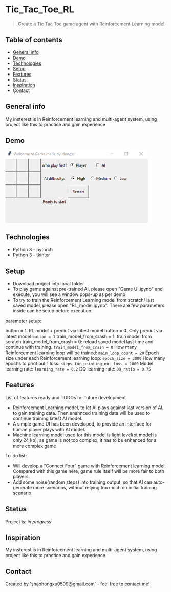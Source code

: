 # Tic_Tac_Toe_RL
> Create a Tic Tac Toe game agent with Reinforcement Learning model

## Table of contents
* [General info](#general-info)
* [Demo](#demo)
* [Technologies](#technologies)
* [Setup](#setup)
* [Features](#features)
* [Status](#status)
* [Inspiration](#inspiration)
* [Contact](#contact)

## General info
My insterest is in Reinforcement learning and multi-agent system, using project like this to practice and gain experience.

## Demo
![Example Demo](img/AI.gif)

## Technologies
* Python 3 - pytorch
* Python 3 - tkinter

## Setup
* Download project into local folder
* To play game against pre-trained AI, please open "Game UI.ipynb" and execute, you will see a window pops-up as per demo
* To try to train the Reinforcement Learning model from scratch/ last saved model, please open "RL_model.ipynb". There are few parameters inside can be setup before execution:

parameter setup:

button = 1: RL model + predict via latest model
button = 0: Only predict via latest model
`button = 1`
train_model_from_crash = 1: train model from scratch
train_model_from_crash = 0: reload saved model last time and continue with training.
`train_model_from_crash = 0`
How many Reinforcement learning loop will be trained:
`main_loop_count = 20`
Epoch size under each Reinforcement learning loop:
`epoch_size = 3000`
How many epochs to print out 1 loss:
`steps_for_printing_out_loss = 1000`
Model learning rate:
`learning_rate = 0.2`
DQ learning rate:
`DQ_ratio = 0.75`

## Features
List of features ready and TODOs for future development
* Reinforcement Learning model, to let AI plays against last version of AI, to gain training data. Then enahnced training data will be used to continue training latest AI model.
* A simple game UI has been developed, to provide an interface for human player plays with AI model.
* Machine learning model used for this model is light level(pt model is only 24 kb), as game is not too complex, it has to be enhanced for a more complex game 

To-do list:
* Will develop a "Connect Four" game with Reinforcement learning model. Compared with this game here, game rule itself will be more fair to both players.
* Add some noise(random steps) into training output, so that AI can auto-generate more scenarios, without relying too much on initial training scenario.

## Status
Project is: _in progress_

## Inspiration
My insterest is in Reinforcement learning and multi-agent system, using project like this to practice and gain experience.

## Contact
Created by 'shaohongxu0509@gmail.com' - feel free to contact me!